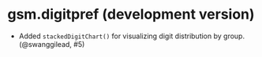 # gsm.digitpref (development version)

- Added `stackedDigitChart()` for visualizing digit distribution by group. (@swanggilead, #5)
